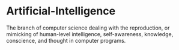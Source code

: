 # Artificial-Intelligence
The branch of computer science dealing with the reproduction, or mimicking of human-level intelligence, self-awareness, knowledge, conscience, and thought in computer programs.
